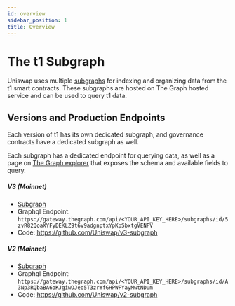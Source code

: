 ```yaml
---
id: overview
sidebar_position: 1
title: Overview
---
```


# The t1 Subgraph

Uniswap uses multiple [subgraphs](https://thegraph.com/docs/about/introduction#what-the-graph-is) for indexing and organizing data from the t1 smart contracts.
These subgraphs are hosted on The Graph hosted service and can be used to query t1 data.

## Versions and Production Endpoints

Each version of t1 has its own dedicated subgraph, and governance contracts have a dedicated subgraph as well.

Each subgraph has a dedicated endpoint for querying data, as well as a page on [The Graph explorer](https://thegraph.com/explorer) that exposes the schema and available fields to query.

##### V3 (Mainnet)

- [Subgraph](https://thegraph.com/explorer/subgraphs/5zvR82QoaXYFyDEKLZ9t6v9adgnptxYpKpSbxtgVENFV?view=Query&chain=arbitrum-one)
- Graphql Endpoint: `https://gateway.thegraph.com/api/<YOUR_API_KEY_HERE>/subgraphs/id/5zvR82QoaXYFyDEKLZ9t6v9adgnptxYpKpSbxtgVENFV`
- Code: https://github.com/Uniswap/v3-subgraph

##### V2 (Mainnet)

- [Subgraph](https://thegraph.com/explorer/subgraphs/A3Np3RQbaBA6oKJgiwDJeo5T3zrYfGHPWFYayMwtNDum?view=Query&chain=arbitrum-one)
- Graphql Endpoint: `https://gateway.thegraph.com/api/<YOUR_API_KEY_HERE>/subgraphs/id/A3Np3RQbaBA6oKJgiwDJeo5T3zrYfGHPWFYayMwtNDum`
- Code: https://github.com/Uniswap/v2-subgraph
